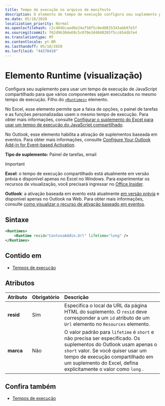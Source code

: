 ```yaml
---
title: Tempo de execução no arquivo de manifesto
description: O elemento de tempo de execução configura seu suplemento para usar um tempo de execução de JavaScript compartilhado para seus vários componentes, por exemplo, faixa de opções, painel de tarefas, funções personalizadas.
ms.date: 05/18/2020
localization_priority: Normal
ms.openlocfilehash: c2c404bcaad6e24af58f5c0ed8835343abb97e5f
ms.sourcegitcommit: f62d9630de69c5c070e3d4048205f5cc654db7e4
ms.translationtype: MT
ms.contentlocale: pt-BR
ms.lasthandoff: 05/18/2020
ms.locfileid: "44278410"
---
```

# <a name="runtime-element-preview"></a>Elemento Runtime (visualização)

Configura seu suplemento para usar um tempo de execução de JavaScript compartilhado para que vários componentes sejam executados no mesmo tempo de execução. Filho do [`<Runtimes>`](runtimes.md) elemento.

No Excel, esse elemento permite que a faixa de opções, o painel de tarefas e as funções personalizadas usem o mesmo tempo de execução. Para obter mais informações, consulte [Configurar o suplemento do Excel para usar um tempo de execução do JavaScript compartilhado](../../excel/configure-your-add-in-to-use-a-shared-runtime.md).

No Outlook, esse elemento habilita a ativação de suplementos baseada em eventos. Para obter mais informações, consulte [Configure Your Outlook Add-in for Event-based Activation](../../outlook/autolaunch.md).

**Tipo de suplemento:** Painel de tarefas, email

> [!IMPORTANT]
> **Excel**: o tempo de execução compartilhado está atualmente em versão prévia e disponível apenas no Excel no Windows. Para experimentar os recursos de visualização, você precisará ingressar no [Office Insider](https://insider.office.com/).
>
> **Outlook**: a ativação baseada em evento está atualmente [em versão prévia](../../reference/objectmodel/preview-requirement-set/outlook-requirement-set-preview.md) e disponível apenas no Outlook na Web. Para obter mais informações, consulte [como visualizar o recurso de ativação baseado em eventos](../../outlook/autolaunch.md#how-to-preview-the-event-based-activation-feature).

## <a name="syntax"></a>Sintaxe

```XML
<Runtimes>
    <Runtime resid="ContosoAddin.Url" lifetime="long" />
</Runtimes>
```

## <a name="contained-in"></a>Contido em

- [Tempos de execução](runtimes.md)

## <a name="attributes"></a>Atributos

|  Atributo  |  Obrigatório  |  Descrição  |
|:-----|:-----|:-----|
|  **resid**  |  Sim  | Especifica o local da URL da página HTML do suplemento. O `resid` deve corresponder a um `id` atributo de um `Url` elemento no `Resources` elemento. |
|  **marca**  |  Não  | O valor padrão para `lifetime` é `short` e não precisa ser especificado. Os suplementos do Outlook usam apenas o `short` valor. Se você quiser usar um tempo de execução compartilhado em um suplemento do Excel, defina explicitamente o valor como `long` . |

## <a name="see-also"></a>Confira também

- [Tempos de execução](runtimes.md)
